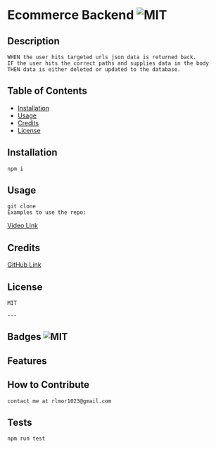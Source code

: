 # Ecommerce Backend ![MIT](https://img.shields.io/badge/License-MIT%20-green)

## Description
    WHEN the user hits targeted urls json data is returned back. 
    IF the user hits the correct paths and supplies data in the body 
    THEN data is either deleted or updated to the database.
    
    
## Table of Contents
    
    
- [Installation](#installation)
- [Usage](#usage)
- [Credits](#credits)
- [License](#license)
    
## Installation
    npm i
## Usage
    git clone
    Examples to use the repo:
    
[Video Link]()
    
    
## Credits

[GitHub Link](https://github.com/confusedicarus)
    
    
## License
    MIT
    
    ---
    
    
## Badges ![MIT](https://img.shields.io/badge/License-MIT%20-green)
    
## Features
    
    
## How to Contribute
    contact me at rlmor1023@gmail.com
    
## Tests
    npm run test
    

    